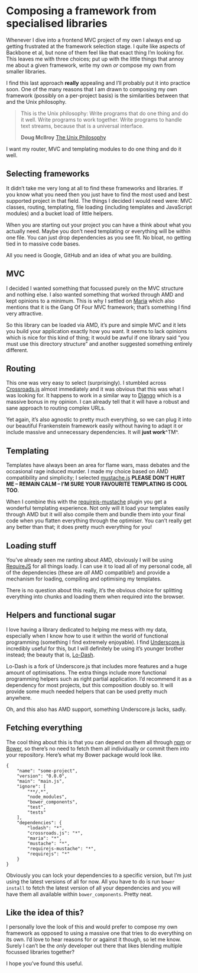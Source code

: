 # Composing a framework from specialised libraries

Whenever I dive into a frontend MVC project of my own I always end up getting frustrated at the framework selection stage. I quite like aspects of Backbone et al, but none of them feel like that exact thing I’m looking for. This leaves me with three choices; put up with the little things that annoy me about a given framework, write my own _or_ compose my own from smaller libraries.

I find this last approach **really** appealing and I’ll probably put it into practice soon. One of the many reasons that I am drawn to composing my own framework (possibly on a per-project basis) is the similarities between that and the Unix philosophy.

> This is the Unix philosophy: Write programs that do one thing and do it well. Write programs to work together. Write programs to handle text streams, because that is a universal interface.
>
> **Doug McIlroy** [The Unix Philosophy](https://en.wikipedia.org/wiki/Unix_philosophy)

I want my router, MVC and templating modules to do one thing and do it well.

## Selecting frameworks

It didn’t take me very long at all to find these frameworks and libraries. If you know what you need then you just have to find the most used and best supported project in that field. The things I decided I would need were: MVC classes, routing, templating, file loading (including templates and JavaScript modules) and a bucket load of little helpers.

When you are starting out your project you can have a think about what you actually need. Maybe you don’t need templating or everything will be within one file. You can just drop dependencies as you see fit. No bloat, no getting tied in to massive code bases.

All you need is Google, GitHub and an idea of what you are building.

## MVC

I decided I wanted something that focussed purely on the MVC structure and nothing else. I also wanted something that worked through AMD and kept opinions to a minimum. This is why I settled on [Maria](http://peter.michaux.ca/maria/) which also mentions that it is the Gang Of Four MVC framework; that’s something I find very attractive.

So this library can be loaded via AMD, it’s pure and simple MVC and it lets you build your application exactly how you want. It seems to lack opinions which is nice for this kind of thing; it would be awful if one library said “you must use this directory structure” and another suggested something entirely different.

## Routing

This one was very easy to select (surprisingly). I stumbled across [Crossroads.js](http://millermedeiros.github.io/crossroads.js/) almost immediately and it was obvious that this was what I was looking for. It happens to work in a similar way to [Django](https://www.djangoproject.com/) which is a massive bonus in my opinion. I can already tell that it will have a robust and sane approach to routing complex URLs.

Yet again, it’s also agnostic to pretty much everything, so we can plug it into our beautiful Frankenstein framework easily without having to adapt it or include massive and unnecessary dependencies. It will __just work__^TM^.

## Templating

Templates have always been an area for flame wars, mass debates and the occasional rage induced murder. I made my choice based on AMD compatibility and simplicity; I selected [mustache.js](https://github.com/janl/mustache.js) **PLEASE DON’T HURT ME – REMAIN CALM – I’M SURE YOUR FAVOURITE TEMPLATING IS COOL TOO**.

When I combine this with the [requirejs-mustache](https://github.com/jfparadis/requirejs-mustache) plugin you get a wonderful templating experience. Not only will it load your templates easily through AMD but it will also compile them and bundle them into your final code when you flatten everything through the optimiser. You can’t really get any better than that; it does pretty much everything for you!

## Loading stuff

You’ve already seen me ranting about AMD, obviously I will be using [RequireJS](http://requirejs.org/) for all things loady. I can use it to load all of my personal code, all of the dependencies (these are _all_ AMD compatible!) and provide a mechanism for loading, compiling and optimising my templates.

There is no question about this really, it’s the obvious choice for splitting everything into chunks and loading them when required into the browser.

## Helpers and functional sugar

I love having a library dedicated to helping me mess with my data, especially when I know how to use it within the world of functional programming (something I find extremely enjoyable). I find [Underscore.js](http://underscorejs.org/) incredibly useful for this, but I will definitely be using it’s younger brother instead; the beauty that is, [Lo-Dash](http://lodash.com/).

Lo-Dash is a fork of Underscore.js that includes more features and a huge amount of optimisations. The extra things include more functional programming helpers such as right partial application. I’d recommend it as a dependency for most projects, but this composition doubly so. It will provide some much needed helpers that can be used pretty much anywhere.

Oh, and this also has AMD support, something Underscore.js lacks, sadly.

## Fetching everything

The cool thing about this is that you can depend on them all through [npm](https://npmjs.org/) or [Bower](http://bower.io/), so there’s no need to fetch them all individually or commit them into your repository. Here’s what my Bower package would look like.

```
{
    "name": "some-project",
    "version": "0.0.0",
    "main": "main.js",
    "ignore": [
        "**/.*",
        "node_modules",
        "bower_components",
        "test",
        "tests"
    ],
    "dependencies": {
        "lodash": "*",
        "crossroads.js": "*",
        "maria": "*",
        "mustache": "*",
        "requirejs-mustache": "*",
        "requirejs": "*"
    }
}
```

Obviously you can lock your dependencies to a specific version, but I’m just using the latest versions of all for now. All you have to do is run `bower install` to fetch the latest version of all your dependencies and you will have them all available within `bower_components`. Pretty neat.

## Like the idea of this?

I personally love the look of this and would prefer to compose my own framework as opposed to using a massive one that tries to do everything on its own. I’d love to hear reasons for or against it though, so let me know. Surely I can’t be the _only_ developer out there that likes blending multiple focussed libraries together?

I hope you’ve found this useful.

